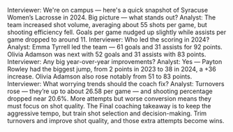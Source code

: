 Interviewer: We're on campus — here's a quick snapshot of Syracuse Women’s Lacrosse in 2024. Big picture — what stands out?
Analyst: The team increased shot volume, averaging about 55 shots per game, but shooting efficiency fell. Goals per game nudged up slightly while assists per game dropped to around 11.
Interviewer: Who led the scoring in 2024?
Analyst: Emma Tyrrell led the team — 61 goals and 31 assists for 92 points. Olivia Adamson was next with 52 goals and 31 assists with 83 points.
Interviewer: Any big year-over-year improvements?
Analyst: Yes — Payton Rowley had the biggest jump, from 2 points in 2023 to 38 in 2024, a +36 increase. Olivia Adamson also rose notably from 51 to 83 points.
Interviewer: What worrying trends should the coach fix?
Analyst: Turnovers rose — they’re up to about 26.58 per game — and shooting percentage dropped near 20.6%. More attempts but worse conversion means they must focus on shot quality. The Final coaching takeaway is to keep the aggressive tempo, but train shot selection and decision-making. Trim turnovers and improve shot quality, and those extra attempts become wins.
